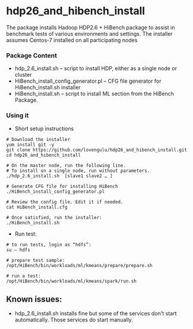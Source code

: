 # hdp26_and_hibench_install

The package installs Hadoop HDP2.6 + HiBench package to assist in benchmark tests of various environments and settings. The installer assumes Centos-7 installed on all participating nodes


### Package Content
* hdp_2.6_install.sh – script to install HDP, either as a single node or cluster
* HiBench_install_config_generator.pl – CFG file generator for HiBench_install.sh installer
* HiBench_install.sh – script to install ML section from the HiBench Package. 

### Using it

* Short setup instructions
```
# Download the installer
yum install git -y
git clone https://github.com/lovengulu/hdp26_and_hibench_install.git
cd hdp26_and_hibench_install

# On the master node, run the following line. 
# To install on a single node, run without parameters. 
./hdp_2.6_install.sh  [slave1 slave2 … ]

# Generate CFG file for installing HiBench
./HiBench_install_config_generator.pl

# Review the config file. Edit it if needed. 
cat HiBench_install.cfg

# Once satisfied, run the installer:
./HiBench_install.sh
```

* Run test:

```
# to run tests, login as “hdfs”:
su – hdfs

# prepare test sample:
/opt/HiBench/bin/workloads/ml/kmeans/prepare/prepare.sh

# run a test: 
/opt/HiBench/bin/workloads/ml/kmeans/spark/run.sh
```

## Known issues:
*  hdp_2.6_install.sh  installs fine but some of the services don't start automatically. Those services do start manually. 
